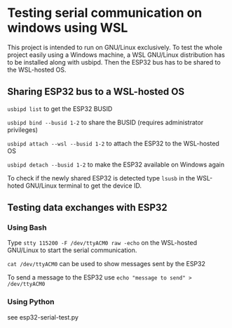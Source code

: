 # Testing serial communication on windows using WSL

This project is intended to run on GNU/Linux exclusively.
To test the whole project easily using a Windows machine, a WSL GNU/Linux distribution has to be installed along with usbipd.
Then the ESP32 bus has to be shared to the WSL-hosted OS.


## Sharing ESP32 bus to a WSL-hosted OS 

`usbipd list` to get the ESP32 BUSID

`usbipd bind --busid 1-2` to share the BUSID (requires administrator privileges)

`usbipd attach --wsl --busid 1-2` to attach the ESP32 to the WSL-hosted OS

`usbipd detach --busid 1-2` to make the ESP32 available on Windows again

To check if the newly shared ESP32 is detected type `lsusb` in the WSL-hoted GNU/Linux terminal to get the device ID.


## Testing data exchanges with ESP32

### Using Bash

Type `stty 115200 -F /dev/ttyACM0 raw -echo` on the WSL-hosted GNU/Linux to start the serial communication.

`cat /dev/ttyACM0` can be used to show messages sent by the ESP32

To send a message to the ESP32 use `echo "message to send" > /dev/ttyACM0`


### Using Python

see esp32-serial-test.py